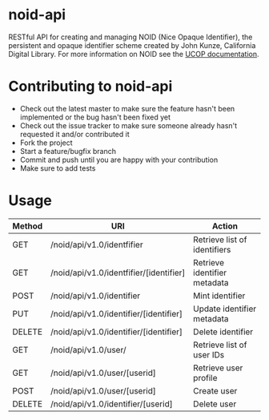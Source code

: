 # noid-api

RESTful API for creating and managing NOID (Nice Opaque Identifier), the persistent and opaque identifier scheme created by John Kunze, California Digital Library.  For more information on NOID see the [UCOP documentation](https://confluence.ucop.edu/display/Curation/NOID).


# Contributing to noid-api

* Check out the latest master to make sure the feature hasn't been implemented or the bug hasn't been fixed yet
* Check out the issue tracker to make sure someone already hasn't requested it and/or contributed it
* Fork the project
* Start a feature/bugfix branch
* Commit and push until you are happy with your contribution
* Make sure to add tests

# Usage

| Method | URI | Action |
|------- | --- | ------ |
| GET | /noid/api/v1.0/identfifier | Retrieve list of identifiers
| GET | /noid/api/v1.0/identfifier/[identifier] | Retrieve identifier metadata
| POST | /noid/api/v1.0/identifier | Mint identifier
| PUT | /noid/api/v1.0/identifier/[identifier] | Update identifier metadata
| DELETE | /noid/api/v1.0/identifier/[identifier] | Delete identifier
| GET | /noid/api/v1.0/user/ | Retrieve list of user IDs
| GET | /noid/api/v1.0/user/[userid] | Retrieve user profile
| POST | /noid/api/v1.0/user/[userid] | Create user
| DELETE | /noid/api/v1.0/identifier/[userid] | Delete user
